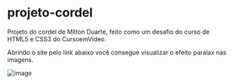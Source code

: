 # projeto-cordel
Projeto do cordel de Milton Duarte, feito como um desafio do curso de HTML5 e CSS3 do CursoemVideo.

Abrindo o site pelo link abaixo você consegue visualizar o efeito paralax nas imagens.


![image](https://user-images.githubusercontent.com/110960550/199600439-a8dff79f-7939-414c-aed9-b83018f06120.png)

